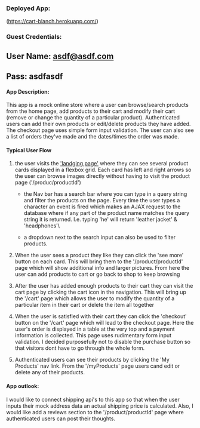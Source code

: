 

### Deployed App: 

 (https://cart-blanch.herokuapp.com/)

### Guest Credentials: 

## User Name: asdf@asdf.com
## Pass: asdfasdf

#### App Description: 

This app is a mock online  store where  a user can browse/search products from the home page, add products to their cart and modify their cart (remove or change the quantity of a particular product).  Authenticated users can add their own products or edit/delete products they have added. The checkout page uses simple form input validation. The user can also see a list of orders they've made and the dates/times the order was made. 


#### Typical User Flow

  1. the user visits the ['landging page'](https://cart-blanch.herokuapp.com/) where they can see several product cards displayed in a flexbox grid. Each card has left and right arrows so the user can browse images directly without having to visit the product page ('/produc/productId')

      * the Nav bar has a search bar where you can type in a query string and filter the products on the page. Every time the user types a character an event is fired which makes an AJAX request to the database where if any part of the product name matches the query string it is returned. I.e. typing 'he' will return 'leather jacket' & 'headphones'\

      * a dropdown next to the search input can also be used to filter products.

  2. When the user sees a product they like they can click the 'see more' button on each card. This will bring them  to the '/product/productId' page which will show additional info and larger pictures. From here the user can add products to cart or go back to shop to keep browsing

  3. After the user has added enough products to their cart they can visit the cart page by clicking the cart icon in the navigation. This will bring up the '/cart' page which allows the user to modify the quantity of a particular item in their cart or delete the item all together

  4. When the user is satisfied with their cart they can click the 'checkout' button on the '/cart' page which will lead to the checkout page. Here the user's order is displayed in a table at the very top and a payment information is collected. This page uses rudimentary form input validation. I decided purposefully not to disable the purchase button so that visitors dont have to go through the whole form. 

  5. Authenticated users can see their products by clicking the 'My Products' nav link. From the '/myProducts' page users cand edit or delete any of  their products. 

#### App outlook:

I would like to connect shipping api's to this app so that when the user inputs their mock address data an actual shipping price is calculated. Also, I would like add a reviews section to the '/product/productId' page where authenticated users can post their thoughts.

